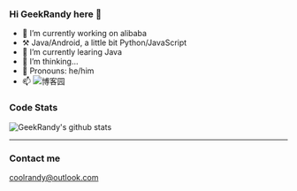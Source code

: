 ### Hi GeekRandy here 👋

<!--
**GeekRandy/GeekRandy** is a ✨ _special_ ✨ repository because its `README.md` (this file) appears on your GitHub profile.

Here are some ideas to get you started:

- 🔭 I’m currently working on ...
- 🌱 I’m currently learning ...
- 👯 I’m looking to collaborate on ...
- 🤔 I’m looking for help with ...
- 💬 Ask me about ...
- 📫 How to reach me: ...
- 😄 Pronouns: ...
- ⚡ Fun fact: ...
-->

- 🔭 I’m currently working on alibaba
- ⚒️ Java/Android, a little bit Python/JavaScript
- 🌱 I’m currently learing Java
- 🤔 I’m thinking...
- 👨 Pronouns: he/him
- 📫 ![博客园](https://www.cnblogs.com/CoolRandy/)

### Code Stats

![GeekRandy's github stats](https://github-readme-stats.vercel.app/api?username=GeekRandy&show_icons=true&theme=dracula)


----

### Contact me

coolrandy@outlook.com

